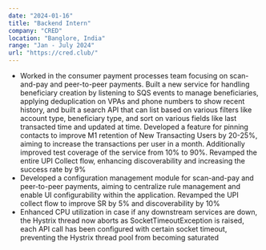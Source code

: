 ```yaml
---
date: "2024-01-16"
title: "Backend Intern"
company: "CRED"
location: "Banglore, India"
range: "Jan - July 2024"
url: "https://cred.club/"
---
```


- Worked in the consumer payment processes team focusing on scan-and-pay and peer-to-peer payments. Built a new service
for handling beneficiary creation by listening to SQS events to manage beneficiaries, applying deduplication on VPAs and phone
numbers to show recent history, and built a search API that can list based on various filters like account type, beneficiary type,
and sort on various fields like last transacted time and updated at time. Developed a feature for pinning contacts to improve
M1 retention of New Transacting Users by 20-25%, aiming to increase the transactions per user in a month. Additionally
improved test coverage of the service from 10% to 90%. Revamped the entire UPI Collect flow, enhancing discoverability and
increasing the success rate by 9%
- Developed a configuration management module for scan-and-pay and peer-to-peer payments, aiming to centralize rule
management and enable UI configurability within the application. Revamped the UPI collect flow to improve SR by 5% and
discoverability by 10%
- Enhanced CPU utilization in case if any downstream services are down, the Hystrix thread now aborts as
SocketTimeoutException is raised, each API call has been configured with certain socket timeout, preventing the Hystrix
thread pool from becoming saturated
